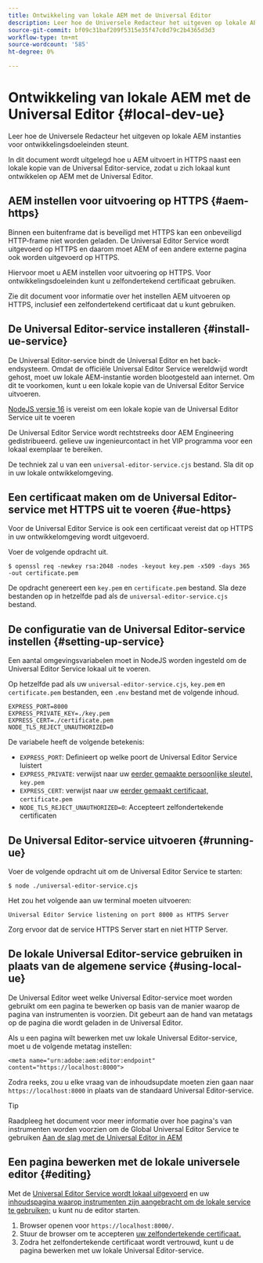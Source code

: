 ```yaml
---
title: Ontwikkeling van lokale AEM met de Universal Editor
description: Leer hoe de Universele Redacteur het uitgeven op lokale AEM instanties voor ontwikkelingsdoeleinden steunt.
source-git-commit: bf09c31baf209f5315e35f47c0d79c2b4365d3d3
workflow-type: tm+mt
source-wordcount: '585'
ht-degree: 0%

---
```



# Ontwikkeling van lokale AEM met de Universal Editor {#local-dev-ue}

Leer hoe de Universele Redacteur het uitgeven op lokale AEM instanties voor ontwikkelingsdoeleinden steunt.

In dit document wordt uitgelegd hoe u AEM uitvoert in HTTPS naast een lokale kopie van de Universal Editor-service, zodat u zich lokaal kunt ontwikkelen op AEM met de Universal Editor.

## AEM instellen voor uitvoering op HTTPS {#aem-https}

Binnen een buitenframe dat is beveiligd met HTTPS kan een onbeveiligd HTTP-frame niet worden geladen. De Universal Editor Service wordt uitgevoerd op HTTPS en daarom moet AEM of een andere externe pagina ook worden uitgevoerd op HTTPS.

Hiervoor moet u AEM instellen voor uitvoering op HTTPS. Voor ontwikkelingsdoeleinden kunt u zelfondertekend certificaat gebruiken.

Zie dit document voor informatie over het instellen AEM uitvoeren op HTTPS, inclusief een zelfondertekend certificaat dat u kunt gebruiken.

## De Universal Editor-service installeren {#install-ue-service}

De Universal Editor-service bindt de Universal Editor en het back-endsysteem. Omdat de officiële Universal Editor Service wereldwijd wordt gehost, moet uw lokale AEM-instantie worden blootgesteld aan internet. Om dit te voorkomen, kunt u een lokale kopie van de Universal Editor Service uitvoeren.

[NodeJS versie 16](https://nodejs.org/en/download/releases) is vereist om een lokale kopie van de Universal Editor Service uit te voeren

De Universal Editor Service wordt rechtstreeks door AEM Engineering gedistribueerd. gelieve uw ingenieurcontact in het VIP programma voor een lokaal exemplaar te bereiken.

De techniek zal u van een `universal-editor-service.cjs` bestand. Sla dit op in uw lokale ontwikkelomgeving.

## Een certificaat maken om de Universal Editor-service met HTTPS uit te voeren {#ue-https}

Voor de Universal Editor Service is ook een certificaat vereist dat op HTTPS in uw ontwikkelomgeving wordt uitgevoerd.

Voer de volgende opdracht uit.

```text
$ openssl req -newkey rsa:2048 -nodes -keyout key.pem -x509 -days 365 -out certificate.pem
```

De opdracht genereert een `key.pem` en `certificate.pem` bestand. Sla deze bestanden op in hetzelfde pad als de `universal-editor-service.cjs` bestand.

## De configuratie van de Universal Editor-service instellen {#setting-up-service}

Een aantal omgevingsvariabelen moet in NodeJS worden ingesteld om de Universal Editor Service lokaal uit te voeren.

Op hetzelfde pad als uw `universal-editor-service.cjs`, `key.pem` en `certificate.pem` bestanden, een `.env` bestand met de volgende inhoud.

```text
EXPRESS_PORT=8000
EXPRESS_PRIVATE_KEY=./key.pem
EXPRESS_CERT=./certificate.pem
NODE_TLS_REJECT_UNAUTHORIZED=0
```

De variabele heeft de volgende betekenis:

* `EXPRESS_PORT`: Definieert op welke poort de Universal Editor Service luistert
* `EXPRESS_PRIVATE`: verwijst naar uw [eerder gemaakte persoonlijke sleutel,](#ue-https) `key.pem`
* `EXPRESS_CERT`: verwijst naar uw [eerder gemaakt certificaat,](#ue-https) `certificate.pem`
* `NODE_TLS_REJECT_UNAUTHORIZED=0`: Accepteert zelfondertekende certificaten

## De Universal Editor-service uitvoeren {#running-ue}

Voer de volgende opdracht uit om de Universal Editor Service te starten:

```text
$ node ./universal-editor-service.cjs
```

Het zou het volgende aan uw terminal moeten uitvoeren:

```text
Universal Editor Service listening on port 8000 as HTTPS Server
```

Zorg ervoor dat de service HTTPS Server start en niet HTTP Server.

## De lokale Universal Editor-service gebruiken in plaats van de algemene service {#using-local-ue}

De Universal Editor weet welke Universal Editor-service moet worden gebruikt om een pagina te bewerken op basis van de manier waarop de pagina van instrumenten is voorzien. Dit gebeurt aan de hand van metatags op de pagina die wordt geladen in de Universal Editor.

Als u een pagina wilt bewerken met uw lokale Universal Editor-service, moet u de volgende metatag instellen:

```
<meta name="urn:adobe:aem:editor:endpoint" content="https://localhost:8000">
```

Zodra reeks, zou u elke vraag van de inhoudsupdate moeten zien gaan naar `https://localhost:8000` in plaats van de standaard Universal Editor-service.

>[!TIP]
>
>Raadpleeg het document voor meer informatie over hoe pagina&#39;s van instrumenten worden voorzien om de Global Universal Editor Service te gebruiken [Aan de slag met de Universal Editor in AEM](/help/implementing/universal-editor/getting-started.md#instrument-page)

## Een pagina bewerken met de lokale universele editor {#editing}

Met de [Universal Editor Service wordt lokaal uitgevoerd](#running-ue) en uw [inhoudspagina waarop instrumenten zijn aangebracht om de lokale service te gebruiken;](#using-loca-ue) u kunt nu de editor starten.

1. Browser openen voor `https://localhost:8000/`.
1. Stuur de browser om te accepteren [uw zelfondertekende certificaat.](#ue-https)
1. Zodra het zelfondertekende certificaat wordt vertrouwd, kunt u de pagina bewerken met uw lokale Universal Editor-service.
